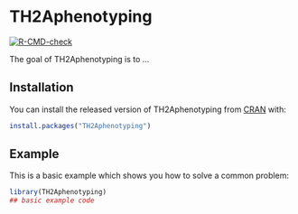 
# TH2Aphenotyping

<!-- badges: start -->
[![R-CMD-check](https://github.com/chenxi199506/TH2Aphenotyping/workflows/R-CMD-check/badge.svg)](https://github.com/chenxi199506/TH2Aphenotyping/actions)
<!-- badges: end -->

The goal of TH2Aphenotyping is to ...

## Installation

You can install the released version of TH2Aphenotyping from [CRAN](https://CRAN.R-project.org) with:

``` r
install.packages("TH2Aphenotyping")
```

## Example

This is a basic example which shows you how to solve a common problem:

``` r
library(TH2Aphenotyping)
## basic example code
```


